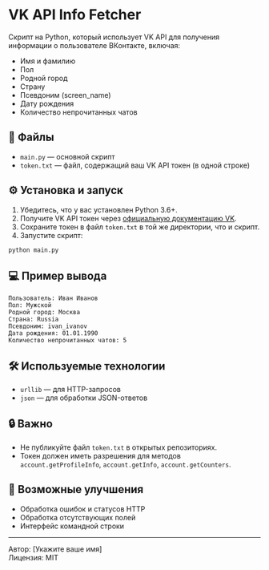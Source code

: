 # VK API Info Fetcher

Скрипт на Python, который использует VK API для получения информации о пользователе ВКонтакте, включая:

- Имя и фамилию
- Пол
- Родной город
- Страну
- Псевдоним (screen_name)
- Дату рождения
- Количество непрочитанных чатов

## 📁 Файлы

- `main.py` — основной скрипт
- `token.txt` — файл, содержащий ваш VK API токен (в одной строке)

## ⚙️ Установка и запуск

1. Убедитесь, что у вас установлен Python 3.6+.
2. Получите VK API токен через [официальную документацию VK](https://vk.com/dev/access_token).
3. Сохраните токен в файл `token.txt` в той же директории, что и скрипт.
4. Запустите скрипт:

```bash
python main.py
```

## 💻 Пример вывода

```
Пользователь: Иван Иванов
Пол: Мужской
Родной город: Москва
Страна: Russia
Псевдоним: ivan_ivanov
Дата рождения: 01.01.1990
Количество непрочитанных чатов: 5
```

## 🛠 Используемые технологии

- `urllib` — для HTTP-запросов
- `json` — для обработки JSON-ответов

## 🔒 Важно

- Не публикуйте файл `token.txt` в открытых репозиториях.
- Токен должен иметь разрешения для методов `account.getProfileInfo`, `account.getInfo`, `account.getCounters`.

## 🧩 Возможные улучшения

- Обработка ошибок и статусов HTTP
- Обработка отсутствующих полей
- Интерфейс командной строки

---

Автор: [Укажите ваше имя]  
Лицензия: MIT